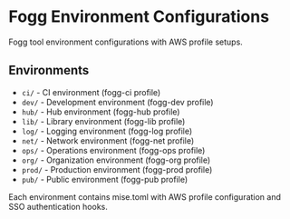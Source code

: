 # Fogg Environment Configurations

Fogg tool environment configurations with AWS profile setups.

## Environments

- `ci/` - CI environment (fogg-ci profile)
- `dev/` - Development environment (fogg-dev profile)
- `hub/` - Hub environment (fogg-hub profile)
- `lib/` - Library environment (fogg-lib profile)
- `log/` - Logging environment (fogg-log profile)
- `net/` - Network environment (fogg-net profile)
- `ops/` - Operations environment (fogg-ops profile)
- `org/` - Organization environment (fogg-org profile)
- `prod/` - Production environment (fogg-prod profile)
- `pub/` - Public environment (fogg-pub profile)

Each environment contains mise.toml with AWS profile configuration and SSO authentication hooks.